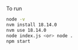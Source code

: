 To run 
```bash
node -v 
nvm install 18.14.0
nvm use 18.14.0
node index.js <or> node .
npm start
```
